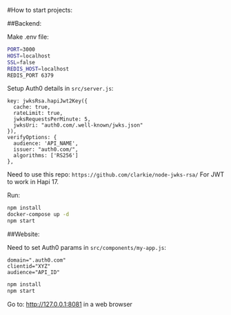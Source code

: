 #How to start projects:

##Backend:

Make .env file:

```sh
PORT=3000
HOST=localhost
SSL=false
REDIS_HOST=localhost
REDIS_PORT 6379
```

Setup Auth0 details in `src/server.js`:

```
key: jwksRsa.hapiJwt2Key({
  cache: true,
  rateLimit: true,
  jwksRequestsPerMinute: 5,
  jwksUri: "auth0.com/.well-known/jwks.json"
}),
verifyOptions: {
  audience: 'API_NAME',
  issuer: "auth0.com/",
  algorithms: ['RS256']
},
```

Need to use this repo:
`https://github.com/clarkie/node-jwks-rsa/`
For JWT to work in Hapi 17.

Run:

```sh
npm install
docker-compose up -d
npm start
```


##Website:

Need to set Auth0 params in `src/components/my-app.js`:

```
domain=".auth0.com"
clientid="XYZ"
audience="API_ID"
```

```sh
npm install
npm start
```

Go to: http://127.0.0.1:8081 in a web browser
